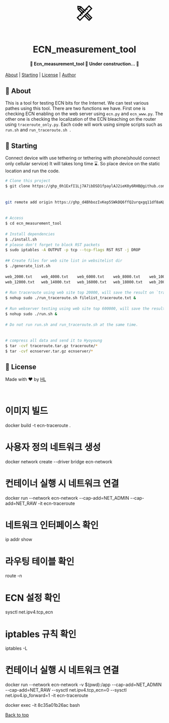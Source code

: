 <div align="center" id="top"> 
  <img src="./image/app.png" alt="ECN_measurement_tool" width="50" height="50" />

  &#xa0; 

  <!-- <a href="https://ecn_measurement_tool.netlify.app">Demo</a> -->
</div>

<h1 align="center">ECN_measurement_tool</h1>

<h4 align="center"> 🚧  Ecn_measurement_tool 🚀  Under construction...  🚧 </h4> 

<!-- <h4 align="center"> -->
[About](#dart-about) | [Starting](#checkered_flag-starting) | [License](#memo-license) | [Author](https://github.com/limlynn) 
<!-- </h4>  -->


## :dart: About ##

This is a tool for testing ECN bits for the Internet. We can test various pathes using this tool. There are two functions we have. First one is checking ECN enabling on the web server using `ecn.py` and `ecn_www.py`. The other one is checking the localization of the ECN bleaching on the router using `traceroute_only.py`. Each code will work using simple scripts such as `run.sh` and `run_traceroute.sh `.

## :checkered_flag: Starting ##

Connect device with use tethering or tethering with phone(should connect only cellular service)
It will takes long time :hourglass:. So place device on the static location and run the code. 


<!-- token: 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 -->
```bash
# Clone this project
$ git clone https://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@github.com/limlynn/ecn_measurement_tool.git


git remote add origin https://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@github.com/limlynn/measurement.git


# Access
$ cd ecn_measurement_tool

# Install dependencies
$ ./install.sh
# please don't forget to block RST packets
$ sudo iptables -A OUTPUT -p tcp --tcp-flags RST RST -j DROP

## Create files for web site list in websitelist dir
$ ./generate_list.sh

web_2000.txt    web_4000.txt    web_6000.txt    web_8000.txt    web_10000.txt   
web_12000.txt   web_14000.txt   web_16000.txt   web_18000.txt   web_20000.txt

# Run traceroute using web site top 20000, will save the result on `traceroute` dir : Using UDP packet
$ nohup sudo ./run_traceroute.sh filelist_traceroute.txt &

# Run webserver testing using web site top 600000, will save the result on 'ecnserver' dir
$ nohup sudo ./run.sh &

# Do not run run.sh and run_traceroute.sh at the same time. 


# compress all data and send it to Hyoyoung 
$ tar -cvf traceroute.tar.gz traceroute/*
$ tar -cvf ecnserver.tar.gz ecnserver/*
```

## :memo: License ##

<!-- This project is under license from MIT. For more details, see the [LICENSE](LICENSE.md) file. -->
Made with :heart: by <a href="https://github.com/limlynn" target="_blank">HL</a>

&#xa0;

# 이미지 빌드
docker build -t ecn-traceroute .

# 사용자 정의 네트워크 생성
docker network create --driver bridge ecn-network

# 컨테이너 실행 시 네트워크 연결
docker run --network ecn-network --cap-add=NET_ADMIN --cap-add=NET_RAW -it ecn-traceroute


# 네트워크 인터페이스 확인
ip addr show

# 라우팅 테이블 확인
route -n

# ECN 설정 확인
sysctl net.ipv4.tcp_ecn

# iptables 규칙 확인
iptables -L


<!-- # 컨테이너 실행 시 네트워크 연결
docker run --network ecn-network --cap-add=NET_ADMIN --cap-add=NET_RAW -it ecn-traceroute -->

# 컨테이너 실행 시 네트워크 연결
docker run --network ecn-network -v $(pwd):/app --cap-add=NET_ADMIN --cap-add=NET_RAW  --sysctl net.ipv4.tcp_ecn=0  --sysctl net.ipv4.ip_forward=1 -it ecn-traceroute

<!-- root@8c35a01b26ac:/app# sysctl net.ipv4.tcp_ecn
net.ipv4.tcp_ecn = 2
root@8c35a01b26ac:/app# sysctl net.ipv4.ip_forward
net.ipv4.ip_forward = 1
 -->

docker exec -it 8c35a01b26ac bash

<a href="#top">Back to top</a>
